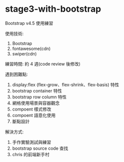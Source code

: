 # stage3-with-bootstrap
Bootstrap v4.5 使用練習

使用技術:
1. Bootstrap 
2. fontawesome(cdn)
3. swiper(cdn) 

練習時間: 約 4 週(code review 後修改)

遇到困難點:
1. display:flex (flex-grow、flex-shrink、flex-basis) 特性
2. bootstrap container 特性
3. bootstrap row column 特性
4. 網格使用場景與容器觀念
5. compoent 樣式修改
6. compoent 語意化使用
7. 斷點設計

解決方式:
1. 手作實驗測試與練習
2. bootstrap source code 查找
3. chris 的前端新手村

